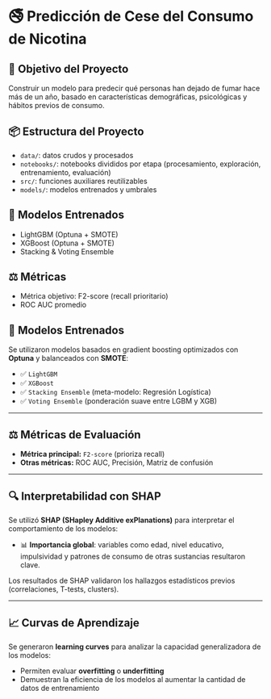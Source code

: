 # 🚭 Predicción de Cese del Consumo de Nicotina

## 🎯 Objetivo del Proyecto
Construir un modelo para predecir qué personas han dejado de fumar hace más de un año, basado en características demográficas, psicológicas y hábitos previos de consumo.

## 📦 Estructura del Proyecto
- `data/`: datos crudos y procesados
- `notebooks/`: notebooks divididos por etapa (procesamiento, exploración, entrenamiento, evaluación)
- `src/`: funciones auxiliares reutilizables
- `models/`: modelos entrenados y umbrales

## 🧠 Modelos Entrenados
- LightGBM (Optuna + SMOTE)
- XGBoost (Optuna + SMOTE)
- Stacking & Voting Ensemble

## ⚖️ Métricas
- Métrica objetivo: F2-score (recall prioritario)
- ROC AUC promedio


## 🧠 Modelos Entrenados

Se utilizaron modelos basados en gradient boosting optimizados con **Optuna** y balanceados con **SMOTE**:

- ✅ `LightGBM`
- ✅ `XGBoost`
- ✅ `Stacking Ensemble` (meta-modelo: Regresión Logística)
- ✅ `Voting Ensemble` (ponderación suave entre LGBM y XGB)

---

## ⚖️ Métricas de Evaluación

- **Métrica principal:** `F2-score` (prioriza recall)
- **Otras métricas:** ROC AUC, Precisión, Matriz de confusión

---

## 🔍 Interpretabilidad con SHAP

Se utilizó **SHAP (SHapley Additive exPlanations)** para interpretar el comportamiento de los modelos:

- 📊 **Importancia global**: variables como edad, nivel educativo, impulsividad y patrones de consumo de otras sustancias resultaron clave.

Los resultados de SHAP validaron los hallazgos estadísticos previos (correlaciones, T-tests, clusters).

---

## 📈 Curvas de Aprendizaje

Se generaron **learning curves** para analizar la capacidad generalizadora de los modelos:

- Permiten evaluar **overfitting** o **underfitting**
- Demuestran la eficiencia de los modelos al aumentar la cantidad de datos de entrenamiento
